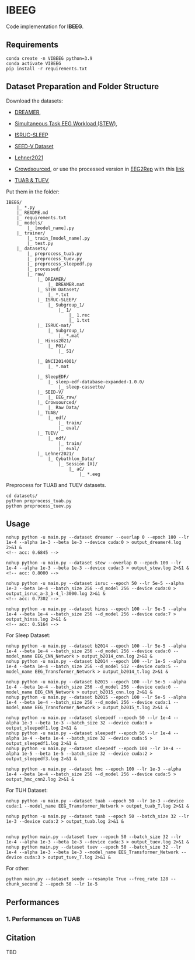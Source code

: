 # IBEEG

Code implementation for **IBEEG**.



## Requirements

```
conda create -n VIBEEG python=3.9
conda activate VIBEEG
pip install -r requirements.txt
```

## Dataset Preparation and Folder Structure

Download the datasets:
- [DREAMER](https://zenodo.org/records/546113), 
- [Simultaneous Task EEG Workload (STEW)](https://ieee-dataport.org/open-access/stew-simultaneous-task-eeg-workload-dataset),
- [ISRUC-SLEEP](https://sleeptight.isr.uc.pt/?page_id=76) 

- [SEED-V Dataset](https://bcmi.sjtu.edu.cn/home/seed/seed-v.html) 

- [Lehner2021](https://www.research-collection.ethz.ch/handle/20.500.11850/458693)
- [Crowdsourced](https://osf.io/9bvgh/), or use the processed version in [EEG2Rep](https://github.com/Navidfoumani/EEG2Rep) with this [link](https://drive.google.com/drive/folders/1KQyST6VJffWWD8r60AjscBy6MHLnT184?usp=sharing)
- [TUAB & TUEV](https://isip.piconepress.com/projects/nedc/html/tuh_eeg/), 


Put them in the folder:
```
IBEEG/
    |_ *.py
    |_ README.md
    |_ requirements.txt
    |_ models/
        |_ [model_name].py
    |_ trainer/
        |_ train_[model_name].py
        |_ test.py
    |_ datasets/
        |_ preprocess_tuab.py
        |_ preprocess_tuev.py
        |_ preprocess_sleepedf.py
        |_ processed/
        |_ raw/
            |_ DREAMER/
                |_ DREAMER.mat
            |_ STEW Dataset/
                |_ *.txt
            |_ ISRUC-SLEEP/
                |_ Subgroup_1/
                    |_ 1/
                        |_ 1.rec
                        |_ 1.txt
            |_ ISRUC-mat/
                |_ Subgroup_1/
                    |_ *.mat
            |_ Hinss2021/
                |_ P01/
                    |_ S1/

            |_ BNCI2014001/
                |_ *.mat

            |_ SleepEDF/
                |_ sleep-edf-database-expanded-1.0.0/
                    |_ sleep-cassette/
            |_ SEED-V/
                |_ EEG_raw/
            |_ Crowsourced/
                |_ Raw Data/
            |_ TUAB/
                |_ edf/
                    |_ train/
                    |_ eval/
            |_ TUEV/
                |_ edf/
                    |_ train/
                    |_ eval/
            |_ Lehner2021/
                |_ Cybathlon_Data/
                    |_ Session [X]/
                        |_ aC/
                            |_ *.eeg
```

Preprocess for TUAB and TUEV datasets.
```
cd datasets/
python preprocess_tuab.py
python preprocess_tuev.py
```

## Usage


```
nohup python -u main.py --dataset dreamer --overlap 0 --epoch 100 --lr 1e-4 --alpha 1e-3 --beta 1e-3 --device cuda:0 > output_dreamer4.log 2>&1 &
<!-- acc: 0.6845 -->

nohup python -u main.py --dataset stew --overlap 0 --epoch 100 --lr 1e-4 --alpha 1e-3 --beta 1e-3 --device cuda:3 > output_stew.log 2>&1 &
<!-- acc: 0.8000 -->

nohup python -u main.py --dataset isruc --epoch 50 --lr 5e-5 --alpha 1e-3 --beta 1e-4 --batch_size 256 --d_model 256 --device cuda:0 > output_isruc_a-3_b-4_l-3000.log 2>&1 &
<!-- acc: 0.7302 -->

nohup python -u main.py --dataset hinss --epoch 100 --lr 5e-5 --alpha 1e-4 --beta 1e-4 --batch_size 256 --d_model 256 --device cuda:7 > output_hinss.log 2>&1 &
<!-- acc: 0.5164 -->
```


For Sleep Dataset:
```
nohup python -u main.py --dataset b2014 --epoch 100 --lr 5e-5 --alpha 1e-4 --beta 1e-4 --batch_size 256 --d_model 256 --device cuda:0 --model_name EEG_CNN_Network > output_b2014_cnn.log 2>&1 &
nohup python -u main.py --dataset b2014 --epoch 100 --lr 1e-5 --alpha 1e-4 --beta 1e-4 --batch_size 256 --d_model 512 --device cuda:5 --model_name EEG_Transformer_Network > output_b2014_t.log 2>&1 &

nohup python -u main.py --dataset b2015 --epoch 100 --lr 5e-5 --alpha 1e-4 --beta 1e-4 --batch_size 256 --d_model 256 --device cuda:0 --model_name EEG_CNN_Network > output_b2015_cnn.log 2>&1 &
nohup python -u main.py --dataset b2015 --epoch 100 --lr 5e-5 --alpha 1e-4 --beta 1e-4 --batch_size 256 --d_model 256 --device cuda:1 --model_name EEG_Transformer_Network > output_b2015_t.log 2>&1 &

nohup python -u main.py --dataset sleepedf --epoch 50 --lr 1e-4 --alpha 1e-3 --beta 1e-3 --batch_size 32 --device cuda:0 > output_sleepedf1.log 2>&1 &
nohup python -u main.py --dataset sleepedf --epoch 50 --lr 1e-4 --alpha 1e-4 --beta 1e-4 --batch_size 32 --device cuda:5 > output_sleepedf1.log 2>&1 &
nohup python -u main.py --dataset sleepedf --epoch 100 --lr 1e-4 --alpha 1e-5 --beta 1e-5 --batch_size 32 --device cuda:2 > output_sleepedf3.log 2>&1 &

nohup python -u main.py --dataset hmc --epoch 100 --lr 1e-3 --alpha 1e-4 --beta 1e-4 --batch_size 256 --d_model 256 --device cuda:5 > output_hmc_cnn2.log 2>&1 &
```



For TUH Dataset:
```
nohup python -u main.py --dataset tuab --epoch 50 --lr 1e-3 --device cuda:1 --model_name EEG_Transformer_Network > output_tuab_T.log 2>&1 &

nohup python -u main.py --dataset tuab --epoch 50 --batch_size 32 --lr 1e-3 --device cuda:2 > output_tuab.log 2>&1 &


nohup python main.py --dataset tuev --epoch 50 --batch_size 32 --lr 1e-4 --alpha 1e-3 --beta 1e-3 --device cuda:3 > output_tuev.log 2>&1 &
nohup python main.py --dataset tuev --epoch 50 --batch_size 32 --lr 1e-4 --alpha 1e-3 --beta 1e-3 --model_name EEG_Transformer_Network --device cuda:3 > output_tuev_T.log 2>&1 &
```




For other:
```
python main.py --dataset seedv --resample True --freq_rate 128 --chunk_second 2 --epoch 50 --lr 1e-5
```

## Performances

### 1. Performances on TUAB



## Citation

TBD
